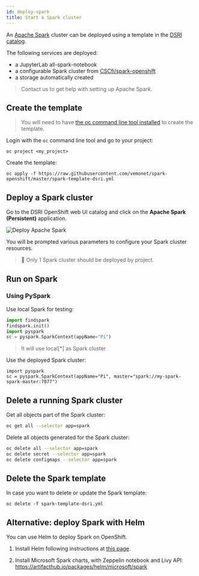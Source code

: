 ```yaml
---
id: deploy-spark
title: Start a Spark cluster
---
```


An [Apache Spark](https://spark.apache.org/) cluster can be deployed using a template in the [DSRI catalog](https://app.dsri.unimaas.nl:8443/console/catalog).

The following services are deployed:

* a JupyterLab all-spark-notebook
* a configurable Spark cluster from [CSCfi/spark-openshift](https://github.com/CSCfi/spark-openshift)
* a storage automatically created

> Contact us to get help with setting up Apache Spark.

## Create the template

> You will need to have [the oc command line tool installed](/dsri-documentation/docs/openshift-install) to create the template.

Login with the `oc` command line tool and go to your project:

```shell
oc project <my_project>
```

Create the template:

```shell
oc apply -f https://raw.githubusercontent.com/vemonet/spark-openshift/master/spark-template-dsri.yml
```

## Deploy a Spark cluster

Go to the DSRI OpenShift web UI catalog and click on the **Apache Spark (Persistent)** application.

<img src="/dsri-documentation/img/screenshot-deploy-spark.png" alt="Deploy Apache Spark" style="max-width: 100%; max-height: 100%;" />

You will be prompted various parameters to configure your Spark cluster resources.

> 🚫 Only 1 Spark cluster should be deployed by project.

## Run on Spark

### Using PySpark

Use local Spark for testing:

```python
import findspark
findspark.init()
import pyspark
sc = pyspark.SparkContext(appName="Pi")
```

> It will use local[*] as Spark cluster

Use the deployed Spark cluster:

```shell
import pyspark
sc = pyspark.SparkContext(appName="Pi", master="spark://my-spark-spark-master:7077")
```

## Delete a running Spark cluster

Get all objects part of the Spark cluster:

```bash
oc get all --selector app=spark
```

Delete all objects generated for the Spark cluster:

```bash
oc delete all --selector app=spark
oc delete secret --selector app=spark
oc delete configmaps --selector app=spark
```

## Delete the Spark template

In case you want to delete or update the Spark template:

```shell
oc delete -f spark-template-dsri.yml
```

## Alternative: deploy Spark with Helm

You can use Helm to deploy Spark on OpenShift.

1. Install Helm following instructions at [this page](/dsri-documentation/docs/helm).

2. Install Microsoft Spark charts, with Zeppelin notebook and Livy API: https://artifacthub.io/packages/helm/microsoft/spark